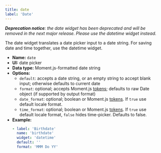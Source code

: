 ```yaml
---
title: date
label: 'Date'
---
```


_**Deprecation notice**: the date widget has been deprecated and will be removed in the next major release. Please use the datetime widget instead._

The date widget translates a date picker input to a date string. For saving date and time together, use the datetime widget.

- **Name:** `date`
- **UI:** date picker
- **Data type:** Moment.js-formatted date string
- **Options:**
  - `default`: accepts a date string, or an empty string to accept blank input; otherwise defaults to current date
  - `format`: optional; accepts Moment.js [tokens](https://momentjs.com/docs/#/parsing/string-format/); defaults to raw Date object (if supported by output format)
  - `date_format`: optional; boolean or Moment.js [tokens](https://momentjs.com/docs/#/parsing/string-format/). If `true` use default locale format.
  - `time_format`: optional; boolean or Moment.js [tokens](https://momentjs.com/docs/#/parsing/string-format/). If `true` use default locale format, `false` hides time-picker. Defaults to false.
- **Example:**
  ```yaml
  - label: 'Birthdate'
    name: 'birthdate'
    widget: 'datetime'
    default: ''
    format: 'MMM Do YY'
  ```
